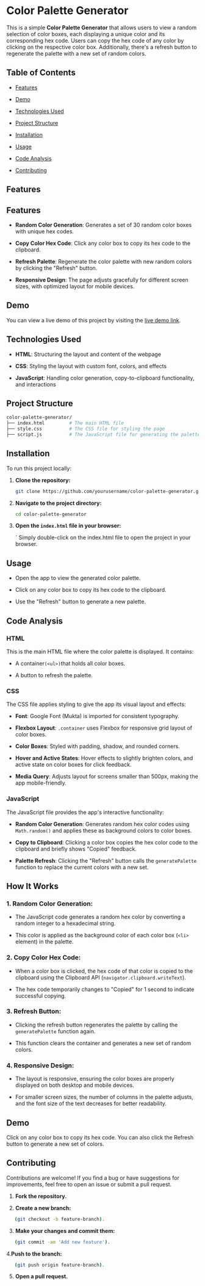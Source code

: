 # Color Palette Generator

This is a simple **Color Palette Generator** that allows users to view a random selection of color boxes, each displaying a unique color and its corresponding hex code. Users can copy the hex code of any color by clicking on the respective color box. Additionally, there's a refresh button to regenerate the palette with a new set of random colors.


## Table of Contents

- [Features](#features)

- [Demo](#demo)

- [Technologies Used](#technologies-used)

- [Project Structure](#project-structure)

- [Installation](#installation)

- [Usage](#usage)

- [Code Analysis](#code-analysis)

- [Contributing](#contributing)

## Features

## Features

- **Random Color Generation**: Generates a set of 30 random color boxes with unique hex codes.

- **Copy Color Hex Code**: Click any color box to copy its hex code to the clipboard.

- **Refresh Palette**: Regenerate the color palette with new random colors by clicking the "Refresh" button.

- **Responsive Design**: The page adjusts gracefully for different screen sizes, with optimized layout for mobile devices.


## Demo

You can view a live demo of this project by visiting the [live demo link](#).


## Technologies Used

- **HTML**: Structuring the layout and content of the webpage

- **CSS**: Styling the layout with custom font, colors, and effects

- **JavaScript**: Handling color generation, copy-to-clipboard functionality, and interactions

## Project Structure
```bash
color-palette-generator/
├── index.html         # The main HTML file
├── style.css          # The CSS file for styling the page
├── script.js          # The JavaScript file for generating the palette and handling interactions
```

## Installation

To run this project locally:

1. **Clone the repository:**
   ```bash
   git clone https://github.com/yourusername/color-palette-generator.git
   ```

2. **Navigate to the project directory:**
   ```bash
   cd color-palette-generator
   ```

3. **Open the `index.html` file in your browser:**

    ` Simply double-click on the index.html file to open the project in your browser.

## Usage

- Open the app to view the generated color palette.

- Click on any color box to copy its hex code to the clipboard.

- Use the "Refresh" button to generate a new palette.

## Code Analysis

### HTML

This is the main HTML file where the color palette is displayed. It contains:

- A container`(<ul>)`that holds all color boxes.

- A button to refresh the palette.

### CSS

The CSS file applies styling to give the app its visual layout and effects:

- **Font**: Google Font (Mukta) is imported for consistent typography.

- **Flexbox Layout**: `.container` uses Flexbox for responsive grid layout of color boxes.

- **Color Boxes**: Styled with padding, shadow, and rounded corners.

- **Hover and Active States**: Hover effects to slightly brighten colors, and active state on color boxes for click feedback.

- **Media Query**: Adjusts layout for screens smaller than 500px, making the app mobile-friendly.

### JavaScript

The JavaScript file provides the app's interactive functionality:

- **Random Color Generation**: Generates random hex color codes using `Math.random()` and applies these as background colors to color boxes.

- **Copy to Clipboard**: Clicking a color box copies the hex color code to the clipboard and briefly shows "Copied" feedback.

- **Palette Refresh**: Clicking the "Refresh" button calls the `generatePalette` function to replace the current colors with a new set.

## How It Works

### 1. Random Color Generation:

- The JavaScript code generates a random hex color by converting a random integer to a hexadecimal string.

- This color is applied as the background color of each color box (`<li>` element) in the palette.

### 2. Copy Color Hex Code:

- When a color box is clicked, the hex code of that color is copied to the clipboard using the Clipboard API (`navigator.clipboard.writeText`).

- The hex code temporarily changes to "Copied" for 1 second to indicate successful copying.

### 3. Refresh Button:

- Clicking the refresh button regenerates the palette by calling the `generatePalette` function again.

- This function clears the container and generates a new set of random colors.

### 4. Responsive Design:

- The layout is responsive, ensuring the color boxes are properly displayed on both desktop and mobile devices.

- For smaller screen sizes, the number of columns in the palette adjusts, and the font size of the text decreases for better readability.

## Demo

Click on any color box to copy its hex code. You can also click the Refresh button to generate a new set of colors.

## Contributing
Contributions are welcome! If you find a bug or have suggestions for improvements, feel free to open an issue or submit a pull request.

1. **Fork the repository.**

2. **Create a new branch:**
```bash
   (git checkout -b feature-branch).
```

3. **Make your changes and commit them:**
```bash
   (git commit -am 'Add new feature').
```

4.**Push to the branch:** 
```bash
   (git push origin feature-branch).
```

5. **Open a pull request.**
